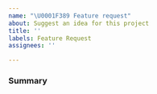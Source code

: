```yaml
---
name: "\U0001F389 Feature request"
about: Suggest an idea for this project
title: ''
labels: Feature Request
assignees: ''

---
```


### Summary

<!--
Describe in detail what you propose, show (preferable) code examples and also signal if you're willing to work on it.
-->
